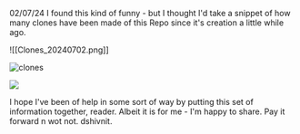 02/07/24
I found this kind of funny - but I thought I'd take a snippet of how many clones have been made of this Repo since it's creation a little  while ago.

![[Clones_20240702.png]]

![clones](Clones_20240702.png)

![](https://github.com/dshivnit/cyber-security-course/blob/main/cyber-security-course/99.99%20Images%20Used/Clones_20240702.png?raw=true)


I hope I've been of help in some sort of way by putting this set of information together, reader. Albeit it is for me - I'm happy to share. 
Pay it forward n wot not. 
dshivnit.